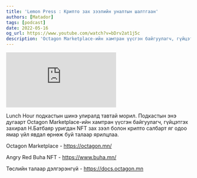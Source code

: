 ```yaml
---
title: 'Lemon Press : Крипто зах зээлийн уналтын шалтгаан'
authors: [Matador]
tags: [podcast]
date: 2022-05-16
og_url: https://www.youtube.com/watch?v=bDrv2at1j5c
description: 'Octagon Marketplace-ийн хамтран үүсгэн байгуулагч, гүйцэтгэх захирал Н.Батбаяр уригдан NFT зах зээл болон крипто салбарт яг одоо ямар үйл явдал өрнөж буй талаар ярилцлаа. '
---
```


<iframe src="https://www.youtube.com/embed/bDrv2at1j5c" title="YouTube video player" frameborder="0" allow="accelerometer; autoplay; clipboard-write; encrypted-media; gyroscope; picture-in-picture" allowFullScreen></iframe>

Lunch Hour подкастын шинэ улиралд тавтай морил. Подкастын энэ дугаарт Octagon Marketplace-ийн хамтран үүсгэн байгуулагч, гүйцэтгэх захирал Н.Батбаяр уригдан NFT зах зээл болон крипто салбарт яг одоо ямар үйл явдал өрнөж буй талаар ярилцлаа.

Octagon Marketplace - https://octagon.mn/

Angry Red Buha NFT - https://www.buha.mn/

Төслийн талаар дэлгэрэнгүй - https://docs.octagon.mn
